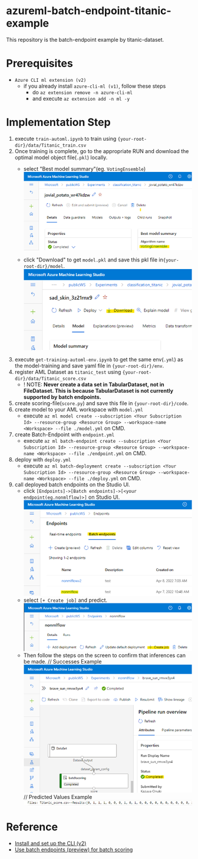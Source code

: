 # azureml-batch-endpoint-titanic-example
This repository is the batch-endpoint example by titanic-dataset.

# Prerequisites
- `Azure CLI ml extension (v2)`
    - if you already install `azure-cli-ml (v1)`, follow these steps
        - do `az extension remove -n azure-cli-ml`
        - and execute `az extension add -n ml -y`

# Implementation Step
1. execute `train-automl.ipynb` to train using `{your-root-dir}/data/Titanic_train.csv`
1. Once training is complete, go to the appropriate RUN and download the optimal model object file(`.pkl`) locally.
    - select "Best model summary"(eg. `VotingEnsemble`)
    ![bestmodel](./image/bestmodelsummary.png)
    
    - click "Download" to get `model.pkl` and save this pkl file in`{your-root-dir}/model`.
    ![getmodel](./image/getmodel.png)
1. execute `get-training-automl-env.ipynb` to get the same env(`.yml`) as the model-training and save yaml file in `{your-root-dir}/env`.
1. register AML Dataset as `titanic_test` using `{your-root-dir}/data/Titanic_score.csv`
    - ! NOTE: __Never create a data set in TabularDataset, not in FileDataset. This is because TabularDataset is not currently supported by batch endpoints.__ 
1. create scoring-file(`score.py`) and save this file in `{your-root-dir}/code`.
1. create model to your AML workspace with `model.yml`
    - execute `az ml model create --subscription <Your Subscription Id> --resource-group <Resource Group> --workspace-name <Workspace> --file ./model.yml` on CMD.
1. create Batch-Endpoint with `endpoint.yml`
    - execute `az ml batch-endpoint create --subscription <Your Subscription Id> --resource-group <Resource Group> --workspace-name <Workspace> --file ./endpoint.yml` on CMD.
1. deploy with `deploy.yml`
    - execute `az ml batch-deployment create --subscription <Your Subscription Id> --resource-group <Resource Group> --workspace-name <Workspace> --file ./deploy.yml` on CMD.
1. call deployed batch endpoints on the Studio UI.
    - click `[Endpoints]->[Batch endpoints]->[<your endpoint(eg.nonmlflow)>]` on Studio UI.
    ![batchendpoint](./image/batchendpoint.png)
    - select `[+ Create job]` and predict.
    ![createjob](./image/createjob.png)
    - Then follow the steps on the screen to confirm that inferences can be made.
    // Successes Example
    ![successexample](./image/successexample.png)
    // Predicted Values Example
    ![predictedvalue](./image/predict.png)

# Reference
- [Install and set up the CLI (v2)](https://docs.microsoft.com/en-us/azure/machine-learning/how-to-configure-cli?tabs=public)
- [Use batch endpoints (preview) for batch scoring](https://docs.microsoft.com/en-us/azure/machine-learning/how-to-use-batch-endpoint)
